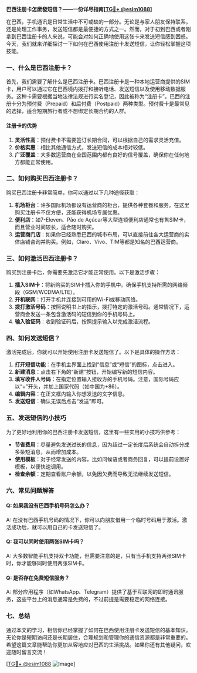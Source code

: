 **巴西注册卡怎麽發短信？——一份详尽指南[[TG💪+ @esim1088](https://t.me/s/esim1088)]**

在巴西，手机通讯是日常生活中不可或缺的一部分。无论是与家人朋友保持联系，还是处理工作事务，发送短信都是最便捷的方式之一。然而，对于初到巴西或者刚拿到巴西注册卡的人来说，可能会对如何正确地使用这张卡来发送短信感到困惑。今天，我们就来详细探讨一下如何在巴西使用注册卡发送短信，让你轻松掌握这项技能。

### 一、什么是巴西注册卡？

首先，我们需要了解什么是巴西注册卡。巴西注册卡是一种本地运营商提供的SIM卡，用户可以通过它在巴西境内拨打和接听电话、发送短信以及使用移动数据服务。这种卡需要根据当地法律法规进行实名登记，因此被称为“注册卡”。巴西的注册卡分为预付费（Prepaid）和后付费（Postpaid）两种类型。预付费卡是最常见的选择，适合短期旅行者或不想绑定长期合约的人群。

#### 注册卡的优势

1. **灵活性高**：预付费卡不需要签订长期合同，可以根据自己的需求灵活充值。
2. **价格实惠**：相比其他通信方式，发送短信的成本相对较低。
3. **广泛覆盖**：大多数运营商在全国范围内都有良好的信号覆盖，确保你在任何地方都能正常使用。

### 二、如何购买巴西注册卡？

购买巴西注册卡非常简单，你可以通过以下几种途径获取：

1. **机场柜台**：许多国际机场都设有运营商的柜台，提供各种套餐和服务。在这里购买注册卡不仅方便，还能获得机场专属优惠。
2. **便利店**：如7-Eleven、Pão de Açúcar等大型连锁便利店通常也有售SIM卡，而且营业时间较长，适合随时购买。
3. **运营商门店**：如果你已经熟悉巴西的城市布局，可以直接前往各大运营商的实体店铺咨询并购买。例如，Claro、Vivo、TIM等都是知名的巴西运营商。

### 三、如何激活巴西注册卡？

购买到注册卡后，你需要先激活它才能正常使用。以下是激活步骤：

1. **插入SIM卡**：将新购买的SIM卡插入你的手机中。确保手机支持所需的网络频段（GSM/WCDMA/LTE）。
2. **开机联网**：打开手机并连接到可用的Wi-Fi或移动网络。
3. **拨打激活号码**：按照说明书上的指示，拨打特定的激活号码。通常情况下，运营商会发送一条包含激活码的短信到你的手机号码上。
4. **输入验证码**：收到验证码后，按照提示输入以完成激活流程。

### 四、如何发送短信？

激活完成后，你就可以开始使用注册卡发送短信了。以下是具体的操作方法：

1. **打开短信功能**：在手机主界面上找到“信息”或“短信”的图标，点击进入。
2. **新建消息**：点击右下角的“新建”按钮，开始编写新的短信内容。
3. **填写收件人号码**：在指定位置输入接收方的手机号码。注意，国际号码应以“+”开头，并加上国家代码（如中国为+86）。
4. **编辑内容**：在正文框内输入你想发送的文字信息。
5. **发送短信**：确认无误后点击“发送”即可。

### 五、发送短信的小技巧

为了更好地利用你的巴西注册卡发送短信，这里有一些实用的小技巧供参考：

- **节省费用**：尽量避免发送过长的信息，因为超过一定长度后系统会自动拆分成多条短消息，从而增加成本。
- **使用模板**：对于经常发送的内容，比如问候语或者商务回复，可以提前设置好模板，以便快速调用。
- **检查余额**：定期查看账户余额，以免因欠费而导致无法继续发送短信。

### 六、常见问题解答

#### Q: 如果我没有巴西手机号码怎么办？
A: 在没有巴西手机号码的情况下，你可以向朋友借用一个临时号码用于激活。激活成功后，就可以用自己的卡发送短信了。

#### Q: 我可以同时使用两张SIM卡吗？
A: 大多数智能手机支持双卡功能，但需要注意的是，只有当手机支持两张SIM卡时，你才能够同时使用两张SIM卡。

#### Q: 是否存在免费短信服务？
A: 部分应用程序（如WhatsApp、Telegram）提供了基于互联网的即时通讯服务，这些平台上的消息通常是免费的，不过前提是需要稳定的网络连接。

### 七、总结

通过本文的学习，相信你已经掌握了如何在巴西使用注册卡发送短信的基本知识。无论你是短期访问还是长期居住，合理规划和管理你的通信资源都是非常重要的。希望这篇文章能帮助你更加从容地应对巴西的生活挑战。如果你还有其他疑问，欢迎随时留言交流！

[[TG💪+ @esim1088](https://t.me/s/esim1088) ![Image](https://i.postimg.cc/4NQfJmqS/Snipaste-2025-05-13-00-14-12.png)]